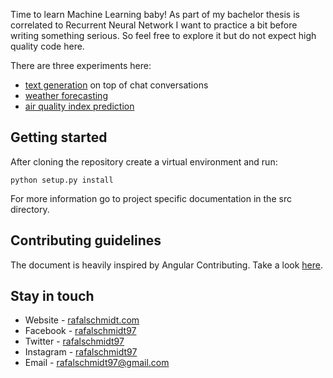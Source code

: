 Time to learn Machine Learning baby! 
As part of my bachelor thesis is correlated to Recurrent Neural Network I want to practice a bit
before writing something serious. So feel free to explore it but do not expect high quality code here.

There are three experiments here:
- [text generation](src/generation/README.md) on top of chat conversations
- [weather forecasting](src/weather/README.md)
- [air quality index prediction](src/air-quality/README.md)

## Getting started

After cloning the repository create a virtual environment and run:
```console
python setup.py install
```

For more information go to project specific documentation in the src directory. 

## Contributing guidelines

The document is heavily inspired by Angular Contributing. Take a look [here](CONTRIBUTING.md).

## Stay in touch

* Website - [rafalschmidt.com](https://rafalschmidt.com/)
* Facebook - [rafalschmidt97](https://facebook.com/rafalschmidt97/)
* Twitter - [rafalschmidt97](https://twitter.com/rafalschmidt97/)
* Instagram - [rafalschmidt97](https://instagram.com/rafalschmidt97/)
* Email - [rafalschmidt97@gmail.com](mailto:rafalschmidt97@gmail.com)
